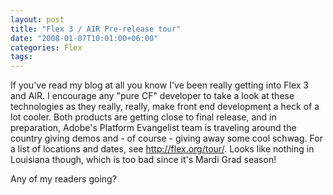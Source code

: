 ```yaml
---
layout: post
title: "Flex 3 / AIR Pre-release tour"
date: "2008-01-07T10:01:00+06:00"
categories: Flex 
tags: 
---
```


If you've read my blog at all you know I've been really getting into Flex 3 and AIR. I encourage any "pure CF" developer to take a look at these technologies as they really, really, make front end development a heck of a lot cooler. Both products are getting close to final release, and in preparation, Adobe's Platform Evangelist team is traveling around the country giving demos and - of course - giving away some cool schwag. For a list of locations and dates, see <a href="http://flex.org/tour/">http://flex.org/tour/</a>. Looks like nothing in Louisiana though, which is too bad since it's Mardi Grad season!

Any of my readers going?